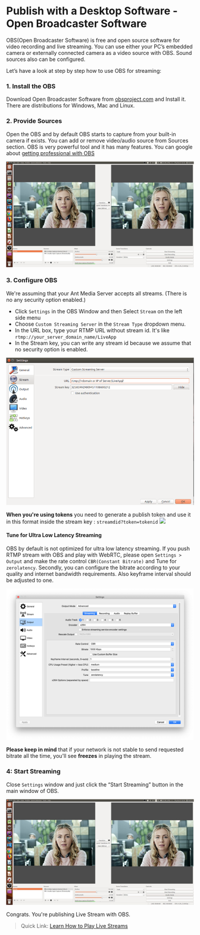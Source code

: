 # Publish with a Desktop Software - Open Broadcaster Software 

OBS(Open Broadcaster Software) is free and open source software for video recording and live streaming. You can use either your PC’s embedded camera or externally connected camera as a video source with OBS. Sound sources also can be configured. 

Let’s have a look at step by step how to use OBS for streaming:

### 1. Install the OBS 
Download Open Broadcaster Software from [obsproject.com](https://obsproject.com/) and Install it. There are distributions for Windows, Mac and Linux.

### 2. Provide Sources
Open the OBS and by default OBS starts to capture from your built-in camera if exists. You can add or remove video/audio source from Sources section. OBS is very powerful tool and it has many features. You can google about [getting professional with OBS](https://www.google.com/search?q=getting+professional+with+OBS)

![OBS (Open Broadcaster Software) interface](images/obs_screenshot.jpg)

### 3. Configure OBS
We're assuming that your Ant Media Server accepts all streams. (There is no any security option enabled.)

* Click `Settings` in the OBS Window and then Select `Stream` on the left side menu
* Choose `Custom Streaming Server` in the `Stream Type` dropdown menu.
* In the URL box, type your RTMP URL without stream id. It's like `rtmp://your_server_domain_name/LiveApp`
* In the Stream key, you can write any stream id because we assume that no security option is enabled. 

![OBS (Open Broadcaster Software) Stream Configuration](images/OBS_Configuration.png) 

**When you're using tokens** you need to generate a publish token and use it in this format inside the stream key : `streamdid?token=tokenid`
![](https://00941014915502880116.googlegroups.com/attach/6d0318c46c45e/Screenshot%20from%202020-06-22%2018-14-18.png?part=0.1&view=1&vt=ANaJVrFXnyqBuYIzn9dG1oI6PE3zVgUE7z29T-6tbRj_rXr-K91CKOWBWC9ouLl1bK-2eUiALFZwNvGcPIqxLD6fPdi4VVyNzsBYW2k8cop6vDIU1Sdc-mU)

#### Tune for Ultra Low Latency Streaming
OBS by default is not optimized for ultra low latency streaming. If you push RTMP stream with OBS and play with WebRTC, please open `Settings > Output` and make the rate control `CBR(Constant Bitrate)` and Tune for `zerolatency`.  Secondly, you can configure the bitrate according to your quality and internet bandwidth requirements. Also keyframe interval should be adjusted to one.

![OBS (Open Broadcaster Software) Tune For ZeroLatency](images/tune_for_ultra_low_latency.png)

**Please keep in mind** that if your network is not stable to send requested bitrate all the time, you'll see **freezes** in playing the stream.  

### 4: Start Streaming
Close `Settings` window and just click the “Start Streaming” button in the main window of OBS.

![OBS (Open Broadcaster Software) interface](images/obs_screenshot.jpg)

Congrats. You're publishing Live Stream with OBS. 

> Quick Link: [Learn How to Play Live Streams](Playing-Live-Streams)